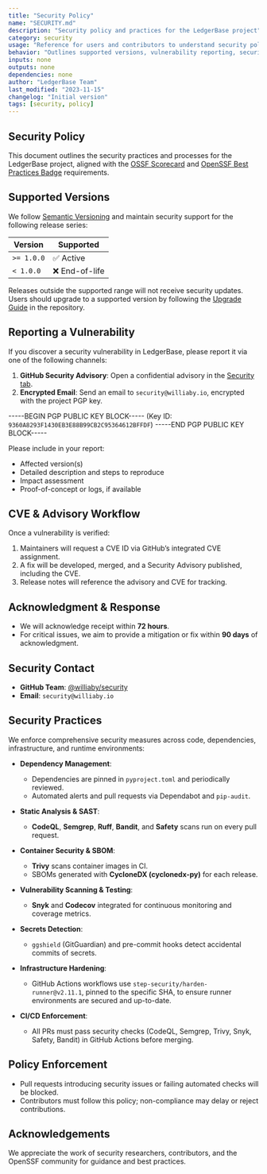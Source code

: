 ```yaml
---
title: "Security Policy"
name: "SECURITY.md"
description: "Security policy and practices for the LedgerBase project"
category: security
usage: "Reference for users and contributors to understand security policies and procedures"
behavior: "Outlines supported versions, vulnerability reporting, security practices, and policy enforcement"
inputs: none
outputs: none
dependencies: none
author: "LedgerBase Team"
last_modified: "2023-11-15"
changelog: "Initial version"
tags: [security, policy]
---
```


## Security Policy

This document outlines the security practices and processes for the LedgerBase project, aligned with the [OSSF Scorecard](https://github.com/ossf/scorecard) and [OpenSSF Best Practices Badge](https://openssf.org/best-practices-badge/) requirements.

## Supported Versions

We follow [Semantic Versioning](https://semver.org/) and maintain security support for the following release series:

| Version    | Supported      |
|------------|----------------|
| `>= 1.0.0` | ✅ Active      |
| `< 1.0.0`  | ❌ End-of-life |

Releases outside the supported range will not receive security updates. Users should upgrade to a supported version by following the [Upgrade Guide](docs/UPGRADE.md) in the repository.

## Reporting a Vulnerability

If you discover a security vulnerability in LedgerBase, please report it via one of the following channels:

1. **GitHub Security Advisory**: Open a confidential advisory in the [Security tab](https://github.com/williaby/ledgerbase/security/advisories).
2. **Encrypted Email**: Send an email to `security@williaby.io`, encrypted with the project PGP key.

-----BEGIN PGP PUBLIC KEY BLOCK-----
(Key ID: `9360A8293F1430EB3E88B99CB2C95364612BFFDF`)
-----END PGP PUBLIC KEY BLOCK-----

Please include in your report:

- Affected version(s)
- Detailed description and steps to reproduce
- Impact assessment
- Proof-of-concept or logs, if available

## CVE & Advisory Workflow

Once a vulnerability is verified:

1. Maintainers will request a CVE ID via GitHub’s integrated CVE assignment.
2. A fix will be developed, merged, and a Security Advisory published, including the CVE.
3. Release notes will reference the advisory and CVE for tracking.

## Acknowledgment & Response

- We will acknowledge receipt within **72 hours**.
- For critical issues, we aim to provide a mitigation or fix within **90 days** of acknowledgment.

## Security Contact

- **GitHub Team**: [@williaby/security](https://github.com/orgs/williaby/teams/security)
- **Email**: `security@williaby.io`

## Security Practices

We enforce comprehensive security measures across code, dependencies, infrastructure, and runtime environments:

- **Dependency Management**:
  - Dependencies are pinned in `pyproject.toml` and periodically reviewed.
  - Automated alerts and pull requests via Dependabot and `pip-audit`.

- **Static Analysis & SAST**:
  - **CodeQL**, **Semgrep**, **Ruff**, **Bandit**, and **Safety** scans run on every pull request.

- **Container Security & SBOM**:
  - **Trivy** scans container images in CI.
  - SBOMs generated with **CycloneDX (cyclonedx-py)** for each release.

- **Vulnerability Scanning & Testing**:
  - **Snyk** and **Codecov** integrated for continuous monitoring and coverage metrics.

- **Secrets Detection**:
  - `ggshield` (GitGuardian) and pre-commit hooks detect accidental commits of secrets.

- **Infrastructure Hardening**:
  - GitHub Actions workflows use `step-security/harden-runner@v2.11.1`, pinned to the specific SHA, to ensure runner environments are secured and up-to-date.

- **CI/CD Enforcement**:
  - All PRs must pass security checks (CodeQL, Semgrep, Trivy, Snyk, Safety, Bandit) in GitHub Actions before merging.

## Policy Enforcement

- Pull requests introducing security issues or failing automated checks will be blocked.
- Contributors must follow this policy; non-compliance may delay or reject contributions.

## Acknowledgements

We appreciate the work of security researchers, contributors, and the OpenSSF community for guidance and best practices.
